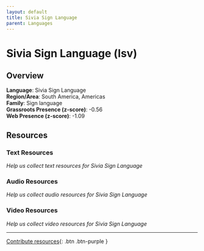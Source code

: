 ```yaml
---
layout: default
title: Sivia Sign Language
parent: Languages
---
```


# Sivia Sign Language (lsv)

## Overview

**Language**: Sivia Sign Language  
**Region/Area**: South America, Americas  
**Family**: Sign language  
**Grassroots Presence (z-score)**: -0.56  
**Web Presence (z-score)**: -1.09  

## Resources

### Text Resources
*Help us collect text resources for Sivia Sign Language*

### Audio Resources
*Help us collect audio resources for Sivia Sign Language*

### Video Resources
*Help us collect video resources for Sivia Sign Language*

---

[Contribute resources](https://forms.office.com/e/1SfLJx3u1r){: .btn .btn-purple }
